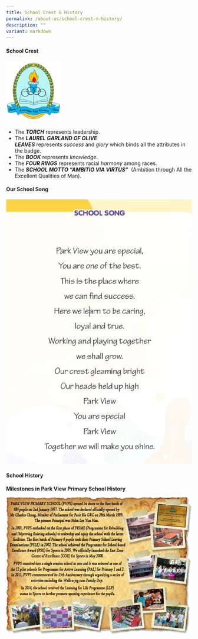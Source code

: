 ```yaml
---
title: School Crest & History
permalink: /about-us/school-crest-n-history/
description: ""
variant: markdown
---
```

<h4> School Crest</h4>

<img src="/images/logo1.png" style="width:30%">

*   The&nbsp;**_TORCH_**&nbsp;represents leadership.
*   The&nbsp;**_LAUREL GARLAND OF OLIVE LEAVES_**&nbsp;represents&nbsp;_success_&nbsp;and&nbsp;_glory_&nbsp;which binds all the attributes in the badge.   
*   The&nbsp;**_BOOK_**&nbsp;represents&nbsp;_knowledge_.   
*   The&nbsp;**_FOUR RINGS_**&nbsp;represents racial&nbsp;_harmony_&nbsp;among races.   
*   The&nbsp;**_SCHOOL MOTTO “AMBITIO VIA VIRTUS”_**&nbsp; (Ambition&nbsp;through All the Excellent Qualities of Man).

<h4> Our School Song</h4>

![](/images/School_Song_Image_2023_11_16_at_4_15_37_PM_2.jpeg)

<h4>School History</h4>

<b>Milestones in Park View Primary School History</b>

![](/images/School%20History%20Picture%20Collage%20v6%20resized.png)